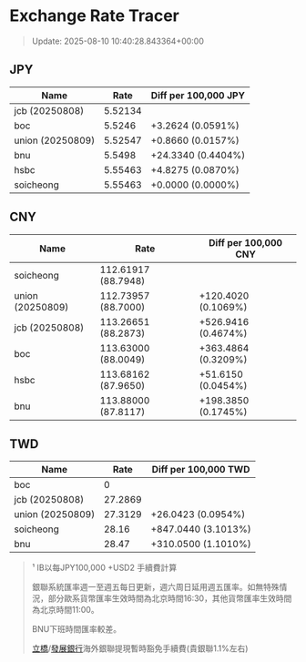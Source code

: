 # Exchange Rate Tracer

> Update: 2025-08-10 10:40:28.843364+00:00

## JPY

| Name             |    Rate | Diff per 100,000 JPY   |
|------------------|---------|------------------------|
| jcb (20250808)   | 5.52134 |                        |
| boc              | 5.5246  | +3.2624 (0.0591%)      |
| union (20250809) | 5.52547 | +0.8660 (0.0157%)      |
| bnu              | 5.5498  | +24.3340 (0.4404%)     |
| hsbc             | 5.55463 | +4.8275 (0.0870%)      |
| soicheong        | 5.55463 | +0.0000 (0.0000%)      |

## CNY

| Name             | Rate                | Diff per 100,000 CNY   |
|------------------|---------------------|------------------------|
| soicheong        | 112.61917	(88.7948) |                        |
| union (20250809) | 112.73957	(88.7000) | +120.4020 (0.1069%)    |
| jcb (20250808)   | 113.26651	(88.2873) | +526.9416 (0.4674%)    |
| boc              | 113.63000	(88.0049) | +363.4864 (0.3209%)    |
| hsbc             | 113.68162	(87.9650) | +51.6150 (0.0454%)     |
| bnu              | 113.88000	(87.8117) | +198.3850 (0.1745%)    |

## TWD

| Name             |    Rate | Diff per 100,000 TWD   |
|------------------|---------|------------------------|
| boc              |  0      |                        |
| jcb (20250808)   | 27.2869 |                        |
| union (20250809) | 27.3129 | +26.0423 (0.0954%)     |
| soicheong        | 28.16   | +847.0440 (3.1013%)    |
| bnu              | 28.47   | +310.0500 (1.1010%)    |


> ¹ IB以每JPY100,000 +USD2 手續費計算
>
> 銀聯系統匯率週一至週五每日更新，週六周日延用週五匯率。如無特殊情況，部分歐系貨幣匯率生效時間為北京時間16:30，其他貨幣匯率生效時間為北京時間11:00。
>
> BNU下班時間匯率較差。
>
> [立橋](https://www.wlbank.com.mo/uploads/ueditor/file/20181211/1544536513900230.pdf)/[發展銀行](https://www.mdb.com.mo/Service_Charges_20230728.pdf)海外銀聯提現暫時豁免手續費(貴銀聯1.1%左右)

